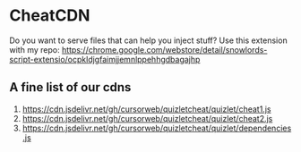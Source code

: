 # CheatCDN
Do you want to serve files that can help you inject stuff?
Use this extension with my repo: https://chrome.google.com/webstore/detail/snowlords-script-extensio/ocpkldjgfaimjjemnlppehhgdbagajhp

## A fine list of our cdns

1. https://cdn.jsdelivr.net/gh/cursorweb/quizletcheat/quizlet/cheat1.js
1. https://cdn.jsdelivr.net/gh/cursorweb/quizletcheat/quizlet/cheat2.js
1. https://cdn.jsdelivr.net/gh/cursorweb/quizletcheat/quizlet/dependencies.js
